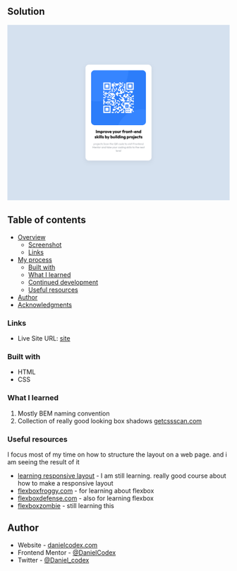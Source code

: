 ## Solution
![](./images/solution.png)
## Table of contents

- [Overview](#overview)
  - [Screenshot](#screenshot)
  - [Links](#links)
- [My process](#my-process)
  - [Built with](#built-with)
  - [What I learned](#what-i-learned)
  - [Continued development](#continued-development)
  - [Useful resources](#useful-resources)
- [Author](#author)
- [Acknowledgments](#acknowledgments)



### Links
- Live Site URL: [site](https://danielcodex.github.io/QR-code-component/)

### Built with
- HTML
- CSS

### What I learned
1. Mostly BEM naming convention
2. Collection of really good looking box shadows [getcssscan.com](https://getcssscan.com/css-box-shadow-examples)

### Useful resources
I focus most of my time on how to structure the layout on a web page. and i am seeing the result of it
- [learning responsive layout](https://courses.kevinpowell.co/conquering-responsive-layouts) - I am still learning. really good course about how to make a responsive layout
- [flexboxfroggy.com](https://flexboxfroggy.com) - for learning about flexbox
- [flexboxdefense.com](http://www.flexboxdefense.com/) - also for learning flexbox
- [flexboxzombie](https://mastery.games/flexboxzombies/) - still learning this

## Author

- Website - [danielcodex.com](https://www.danielcodex.com)
- Frontend Mentor - [@DanielCodex](https://www.frontendmentor.io/profile/DanielCodex)
- Twitter - [@Daniel_codex](https://www.twitter.com/Daniel_codex)

